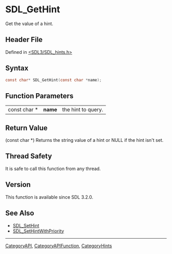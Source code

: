 # SDL_GetHint

Get the value of a hint.

## Header File

Defined in [<SDL3/SDL_hints.h>](https://github.com/libsdl-org/SDL/blob/main/include/SDL3/SDL_hints.h)

## Syntax

```c
const char* SDL_GetHint(const char *name);
```

## Function Parameters

|              |          |                    |
| ------------ | -------- | ------------------ |
| const char * | **name** | the hint to query. |

## Return Value

(const char *) Returns the string value of a hint or NULL if the hint isn't
set.

## Thread Safety

It is safe to call this function from any thread.

## Version

This function is available since SDL 3.2.0.

## See Also

- [SDL_SetHint](SDL_SetHint)
- [SDL_SetHintWithPriority](SDL_SetHintWithPriority)

----
[CategoryAPI](CategoryAPI), [CategoryAPIFunction](CategoryAPIFunction), [CategoryHints](CategoryHints)

